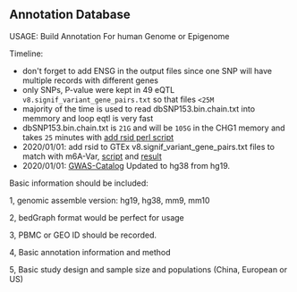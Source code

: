 
## Annotation Database


USAGE: Build Annotation For human Genome or Epigenome

Timeline: 

* don't forget to add ENSG in the output files since one SNP will have multiple records with different genes
* only SNPs, P-value were kept in 49 eQTL `v8.signif_variant_gene_pairs.txt` so that files `<25M`
* majority of the time is used to read dbSNP153.bin.chain.txt into memmory and loop eqtl is very fast
* dbSNP153.bin.chain.txt is `21G` and will be `105G` in the CHG1 memory and takes `25` minutes with [add rsid perl script](https://github.com/Shicheng-Guo/AnnotationDatabase/blob/master/GTEx/bin/addrs2pairs.pl)
* 2020/01/01: add rsid to GTEx v8.signif_variant_gene_pairs.txt files to match with m6A-Var, [script](https://github.com/Shicheng-Guo/AnnotationDatabase/blob/master/GTEx/bin/addrs2pairs.pl) and [result](./GTEx/)
* 2020/01/01: [GWAS-Catalog](https://github.com/Shicheng-Guo/gwascatlog) Updated to hg38 from hg19. 


Basic information should be included:

1, genomic assemble version: hg19, hg38, mm9, mm10

2, bedGraph format would be perfect for usage

3, PBMC or GEO ID should be recorded.

4, Basic annotation information and method

5, Basic study design and sample size and populations (China, European or US)
